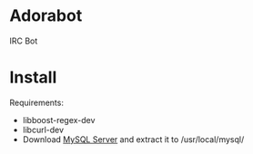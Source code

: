 Adorabot
========

IRC Bot

Install
=======
Requirements:
* libboost-regex-dev
* libcurl-dev
* Download [MySQL Server](http://dev.mysql.com/downloads/mysql/) and extract it to /usr/local/mysql/
